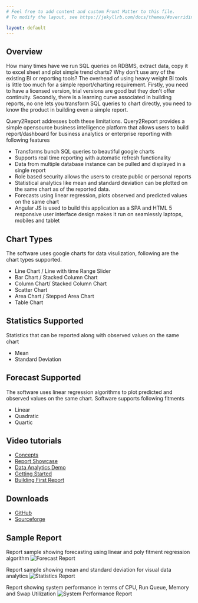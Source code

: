 ```yaml
---
# Feel free to add content and custom Front Matter to this file.
# To modify the layout, see https://jekyllrb.com/docs/themes/#overriding-theme-defaults

layout: default
---
```

## Overview

How many times have we run SQL queries on RDBMS, extract data, copy it to excel sheet and plot simple trend charts? Why don't use any of the existing BI or reporting tools? The overhead of using heavy weight BI tools is little too much for a simple report/charting requirement. Firstly, you need to have a licensed version, trial versions are good but they don't offer continuity. Secondly, there is a learning curve associated in building reports, no one lets you transform SQL queries to chart directly, you need to know the product in building even a simple report.

Query2Report addresses both these limitations. Query2Report provides a simple opensource business intelligence platform that allows users to build report/dashboard for business analytics or enterprise reporting with following features

*   Transforms bunch SQL queries to beautiful google charts
*   Supports real time reporting with automatic refresh functionality
*   Data from multiple database instance can be pulled and displayed in a single report
*   Role based security allows the users to create public or personal reports
*   Statistical analytics like mean and standard deviation can be plotted on the same chart as of the reported data.
*   Forecasts using linear regression, plots observed and predicted values on the same chart
*   Angular JS is used to build this application as a SPA and HTML 5 responsive user interface design makes it run on seamlessly laptops, mobiles and tablet

## Chart Types

The software uses google charts for data visulization, following are the chart types supported.

*   Line Chart / Line with time Range Slider
*   Bar Chart / Stacked Column Chart
*   Column Chart/ Stacked Column Chart
*   Scatter Chart
*   Area Chart / Stepped Area Chart
*   Table Chart

## Statistics Supported

Statistics that can be reported along with observed values on the same chart

*   Mean
*   Standard Deviation

## Forecast Supported

The software uses linear regression algorithms to plot predicted and observed values on the same chart. Software supports following fitments

*   Linear 
*   Quadratic 
*   Quartic 

## Video tutorials

*   [Concepts](https://youtu.be/NdEUZ2suiv8)
*   [Report Showcase](https://youtu.be/gxlEGq5iSm8)
*   [Data Analytics Demo](https://youtu.be/evCf74Ou7kg)
*   [Getting Started](https://youtu.be/vyU7BUE5rbs)
*   [Building First Report](https://youtu.be/MZm6rhf2_Ts)

## Downloads

*   [GitHub](https://github.com/yogeshsd/query2report)
*   [Sourceforge](https://sourceforge.net/projects/query2report)

## Sample Report

Report sample showing forecasting using linear and poly fitment regression algorithm
   ![Forecast Report](/assets/report-forecast.PNG)

Report sample showing mean and standard deviation for visual data analytics
   ![Statistics Report](/assets/report-statistics.PNG)

Report showing system performance in terms of CPU, Run Queue, Memory and Swap Utilization
   ![System Performance Report](/assets/report-sysperf.PNG)
